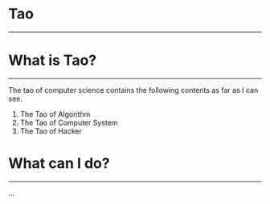 # Tao

---

# What is Tao?

---

The tao of computer science contains the following contents as far as I can see.

1. The Tao of Algorithm
2. The Tao of Computer System
3. The Tao of Hacker

# What can I do?

---

...
